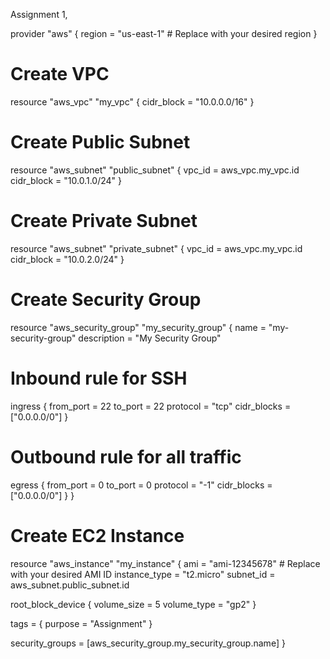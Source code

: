 Assignment 1,

provider "aws" {
  region = "us-east-1"  # Replace with your desired region
}

# Create VPC
resource "aws_vpc" "my_vpc" {
  cidr_block = "10.0.0.0/16"
}

# Create Public Subnet
resource "aws_subnet" "public_subnet" {
  vpc_id     = aws_vpc.my_vpc.id
  cidr_block = "10.0.1.0/24"
}

# Create Private Subnet
resource "aws_subnet" "private_subnet" {
  vpc_id     = aws_vpc.my_vpc.id
  cidr_block = "10.0.2.0/24"
}

# Create Security Group
resource "aws_security_group" "my_security_group" {
  name        = "my-security-group"
  description = "My Security Group"
 
  # Inbound rule for SSH
  ingress {
    from_port = 22
    to_port   = 22
    protocol  = "tcp"
    cidr_blocks = ["0.0.0.0/0"]
  }
 
  # Outbound rule for all traffic
  egress {
    from_port   = 0
    to_port     = 0
    protocol    = "-1"
    cidr_blocks = ["0.0.0.0/0"]
  }
}

# Create EC2 Instance
resource "aws_instance" "my_instance" {
  ami           = "ami-12345678"  # Replace with your desired AMI ID
  instance_type = "t2.micro"
  subnet_id     = aws_subnet.public_subnet.id
 
  root_block_device {
    volume_size = 5
    volume_type = "gp2"
  }
 
  tags = {
    purpose = "Assignment"
  }

  security_groups = [aws_security_group.my_security_group.name]
}



